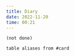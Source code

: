 ```yaml
---
title: Diary
date: 2022-11-20
time: 00:21
---
```


```tasks
(not done)
```

```dataview
table aliases from #card
```
